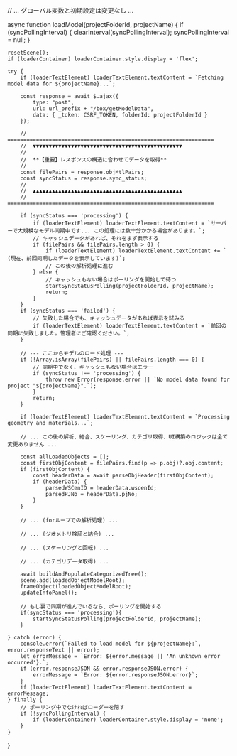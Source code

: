 // ... グローバル変数と初期設定は変更なし ...

async function loadModel(projectFolderId, projectName) {
    if (syncPollingInterval) {
        clearInterval(syncPollingInterval);
        syncPollingInterval = null;
    }
    
    resetScene();
    if (loaderContainer) loaderContainer.style.display = 'flex';

    try {
        if (loaderTextElement) loaderTextElement.textContent = `Fetching model data for ${projectName}...`;
        
        const response = await $.ajax({
            type: "post",
            url: url_prefix + "/box/getModelData",
            data: { _token: CSRF_TOKEN, folderId: projectFolderId }
        });

        // =================================================================
        //  ▼▼▼▼▼▼▼▼▼▼▼▼▼▼▼▼▼▼▼▼▼▼▼▼▼▼▼▼▼▼▼▼▼▼▼▼▼▼▼▼▼▼▼▼▼▼▼
        //
        //  **【重要】レスポンスの構造に合わせてデータを取得**
        //
        const filePairs = response.objMtlPairs; 
        const syncStatus = response.sync_status;
        //
        //  ▲▲▲▲▲▲▲▲▲▲▲▲▲▲▲▲▲▲▲▲▲▲▲▲▲▲▲▲▲▲▲▲▲▲▲▲▲▲▲▲▲▲▲▲▲▲▲
        // =================================================================

        if (syncStatus === 'processing') {
            if (loaderTextElement) loaderTextElement.textContent = `サーバーで大規模なモデル同期中です... この処理には数十分かかる場合があります。`;
            // キャッシュデータがあれば、それをまず表示する
            if (filePairs && filePairs.length > 0) {
                if (loaderTextElement) loaderTextElement.textContent += ` (現在、前回同期したデータを表示しています)`;
                // この後の解析処理に進む
            } else {
                // キャッシュもない場合はポーリングを開始して待つ
                startSyncStatusPolling(projectFolderId, projectName);
                return; 
            }
        }
        if (syncStatus === 'failed') {
            // 失敗した場合でも、キャッシュデータがあれば表示を試みる
            if (loaderTextElement) loaderTextElement.textContent = `前回の同期に失敗しました。管理者にご確認ください。`;
        }
        
        // --- ここからモデルのロード処理 ---
        if (!Array.isArray(filePairs) || filePairs.length === 0) {
            // 同期中でなく、キャッシュもない場合はエラー
            if (syncStatus !== 'processing') {
                throw new Error(response.error || `No model data found for project "${projectName}".`);
            }
            return;
        }
        
        if (loaderTextElement) loaderTextElement.textContent = `Processing geometry and materials...`;

        // ... この後の解析、結合、スケーリング、カテゴリ取得、UI構築のロジックは全て変更ありません ...
        
        const allLoadedObjects = [];
        const firstObjContent = filePairs.find(p => p.obj)?.obj.content;
        if (firstObjContent) {
            const headerData = await parseObjHeader(firstObjContent);
            if (headerData) {
                parsedWSCenID = headerData.wscenId;
                parsedPJNo = headerData.pjNo;
            }
        }
        
        // ... (forループでの解析処理) ...
        
        // ... (ジオメトリ検証と結合) ...
        
        // ... (スケーリングと回転) ...

        // ... (カテゴリデータ取得) ...
        
        await buildAndPopulateCategorizedTree();
        scene.add(loadedObjectModelRoot);
        frameObject(loadedObjectModelRoot);
        updateInfoPanel();
        
        // もし裏で同期が進んでいるなら、ポーリングを開始する
        if(syncStatus === 'processing'){
            startSyncStatusPolling(projectFolderId, projectName);
        }

    } catch (error) {
        console.error(`Failed to load model for ${projectName}:`, error.responseText || error);
        let errorMessage = `Error: ${error.message || 'An unknown error occurred'}.`;
        if (error.responseJSON && error.responseJSON.error) {
            errorMessage = `Error: ${error.responseJSON.error}`;
        }
        if (loaderTextElement) loaderTextElement.textContent = errorMessage;
    } finally {
        // ポーリング中でなければローダーを隠す
        if (!syncPollingInterval) {
            if (loaderContainer) loaderContainer.style.display = 'none';
        }
    }
}

